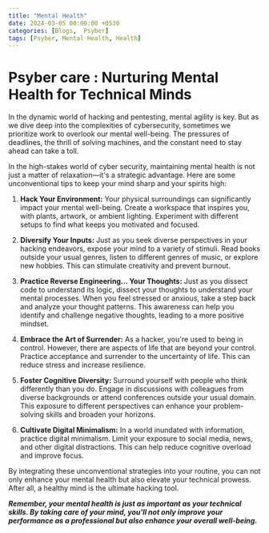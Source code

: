```yaml
---
title: "Mental Health"
date: 2024-03-05 00:00:00 +0530
categories: [Blogs,  Psyber] 
tags: [Psyber, Mental Health, Health]
---
```



# Psyber care : Nurturing Mental Health for Technical Minds

In the dynamic world of hacking and pentesting, mental agility is key. But as we dive deep into the complexities of cybersecurity, sometimes we prioritize work to overlook our mental well-being. The pressures of deadlines, the thrill of solving machines, and the constant need to stay ahead can take a toll.

In the high-stakes world of cyber security, maintaining mental health is not just a matter of relaxation—it's a strategic advantage. Here are some unconventional tips to keep your mind sharp and your spirits high:

1. **Hack Your Environment:** Your physical surroundings can significantly impact your mental well-being. Create a workspace that inspires you, with plants, artwork, or ambient lighting. Experiment with different setups to find what keeps you motivated and focused.

2. **Diversify Your Inputs:** Just as you seek diverse perspectives in your hacking endeavors, expose your mind to a variety of stimuli. Read books outside your usual genres, listen to different genres of music, or explore new hobbies. This can stimulate creativity and prevent burnout.

3. **Practice Reverse Engineering... Your Thoughts:** Just as you dissect code to understand its logic, dissect your thoughts to understand your mental processes. When you feel stressed or anxious, take a step back and analyze your thought patterns. This awareness can help you identify and challenge negative thoughts, leading to a more positive mindset.

4. **Embrace the Art of Surrender:** As a hacker, you're used to being in control. However, there are aspects of life that are beyond your control. Practice acceptance and surrender to the uncertainty of life. This can reduce stress and increase resilience.

5. **Foster Cognitive Diversity:** Surround yourself with people who think differently than you do. Engage in discussions with colleagues from diverse backgrounds or attend conferences outside your usual domain. This exposure to different perspectives can enhance your problem-solving skills and broaden your horizons.

7. **Cultivate Digital Minimalism:** In a world inundated with information, practice digital minimalism. Limit your exposure to social media, news, and other digital distractions. This can help reduce cognitive overload and improve focus.

By integrating these unconventional strategies into your routine, you can not only enhance your mental health but also elevate your technical prowess. After all, a healthy mind is the ultimate hacking tool.

<strong>_Remember, your mental health is just as important as your technical skills. By taking care of your mind, you'll not only improve your performance as a professional but also enhance your overall well-being._</strong>
